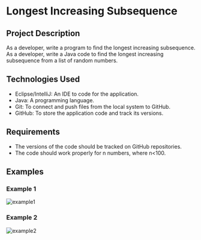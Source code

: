 # Longest Increasing Subsequence

## Project Description

As a developer, write a program to find the longest increasing subsequence. As a developer, write a Java code to find the longest increasing subsequence from a list of random numbers.

## Technologies Used
- Eclipse/IntelliJ: An IDE to code for the application.
- Java: A programming language.
- Git: To connect and push files from the local system to GitHub.
- GitHub: To store the application code and track its versions.

## Requirements
- The versions of the code should be tracked on GitHub repositories.
- The code should work properly for n numbers, where n<100.

## Examples 

### Example 1
![example1](https://user-images.githubusercontent.com/58124052/103945057-366b9b80-50fa-11eb-8f73-7a785aa7e6e4.PNG)

### Example 2
![example2](https://user-images.githubusercontent.com/58124052/103945060-38cdf580-50fa-11eb-9315-da00be323544.PNG)